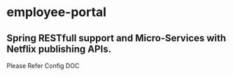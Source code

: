 # employee-portal
Spring RESTfull support and Micro-Services with Netflix publishing APIs.
------------------------------------------------------------


Please Refer Config DOC

